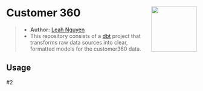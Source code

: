# Customer 360 <img src="https://seeklogo.com/images/D/dbt-logo-500AB0BAA7-seeklogo.com.png" align="right" width="120" />

> * **Author:** [Leah Nguyen](https://www.linkedin.com/in/ndleah/)
> * This repository consists of a [dbt](https://www.getdbt.com/) project that transforms raw data sources into clear, formatted models for the customer360 data.

## Usage

#2